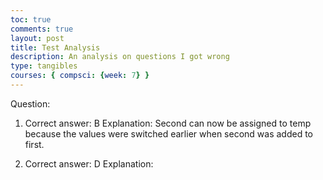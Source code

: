 ```yaml
---
toc: true
comments: true
layout: post
title: Test Analysis 
description: An analysis on questions I got wrong
type: tangibles
courses: { compsci: {week: 7} }
---
```


Question:

1. Correct answer: B
Explanation: Second can now be assigned to temp because the values were switched earlier when second was added to first. 

9. Correct answer: D
Explanation: